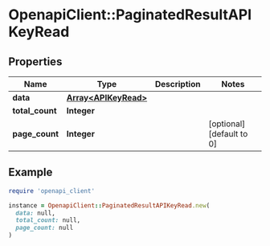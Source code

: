 # OpenapiClient::PaginatedResultAPIKeyRead

## Properties

| Name | Type | Description | Notes |
| ---- | ---- | ----------- | ----- |
| **data** | [**Array&lt;APIKeyRead&gt;**](APIKeyRead.md) |  |  |
| **total_count** | **Integer** |  |  |
| **page_count** | **Integer** |  | [optional][default to 0] |

## Example

```ruby
require 'openapi_client'

instance = OpenapiClient::PaginatedResultAPIKeyRead.new(
  data: null,
  total_count: null,
  page_count: null
)
```

